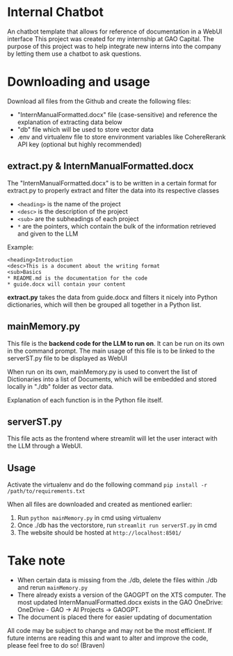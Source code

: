# Internal Chatbot
An chatbot template that allows for reference of documentation in a WebUI interface
This project was created for my internship at GAO Capital. The purpose of this project was to help integrate new interns into the company by letting them use a chatbot to ask questions.

# Downloading and usage
Download all files from the Github and create the following files:
* "InternManualFormatted.docx" file (case-sensitive) and reference the explanation of extracting data below
* "db" file which will be used to store vector data
* .env and virtualenv file to store environment variables like CohereRerank API key (optional but highly recommended)

extract.py & InternManualFormatted.docx
-
The "InternManualFormatted.docx" is to be written in a certain format for extract.py to properly extract and filter the data into its respective classes

* ```<heading>``` is the name of the project
* ```<desc>``` is the description of the project
* ```<sub>``` are the subheadings of each project
* ```*``` are the pointers, which contain the bulk of the information retrieved and given to the LLM 

Example:
```
<heading>Introduction
<desc>This is a document about the writing format
<sub>Basics
* README.md is the documentation for the code
* guide.docx will contain your content
```

**extract.py** takes the data from guide.docx and filters it nicely into Python dictionaries, which will then be grouped all together in a Python list.

mainMemory.py
-
This file is the **backend code for the LLM to run on**. It can be run on its own in the command prompt. The main usage of this file is to be linked to the serverST.py file to be displayed as WebUI

When run on its own, mainMemory.py is used to convert the list of Dictionaries into a list of Documents, which will be embedded and stored locally in "./db" folder as vector data.

Explanation of each function is in the Python file itself.

serverST.py
-
This file acts as the frontend where streamlit will let the user interact with the LLM through a WebUI.

## Usage
Activate the virtualenv and do the following command ```pip install -r /path/to/requirements.txt```

When all files are downloaded and created as mentioned earlier:
1. Run ```python mainMemory.py``` in cmd using virtualenv
2. Once ./db has the vectorstore, run ```streamlit run serverST.py``` in cmd
3. The website should be hosted at ```http://localhost:8501/```

# Take note
* When certain data is missing from the ./db, delete the files within ./db and rerun ```mainMemory.py```
* There already exists a version of the GAOGPT on the XTS computer. The most updated InternManualFormatted.docx exists in the GAO OneDrive:  OneDrive - GAO -> AI Projects -> GAOGPT.
* The document is placed there for easier updating of documentation

All code may be subject to change and may not be the most efficient. If future interns are reading this and want to alter and improve the code, please feel free to do so! (Braven)
